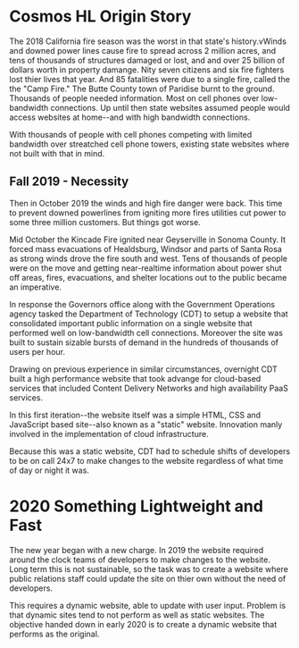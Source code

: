 # Cosmos HL Origin Story

The 2018 California fire season was the worst in that state's history.vWinds and downed power lines cause fire to spread across 2 million acres, and tens of thousands of
structures damaged or lost, and and over 25 billion of dollars worth in property damange.  Nity seven citizens and six fire fighters lost thier lives that year. And 85 fatalities were due to a single fire, called the the "Camp Fire."  The Butte County town of Paridise burnt to the ground. Thousands of people needed information. Most on cell phones over low-bandwidth connections.  Up until then state websites assumed people would access websites at home--and with high bandwidth connections.

With thousands of people with cell phones competing with limited bandwidth over streatched cell phone towers, existing state websites where not built with that in mind.

## Fall 2019 - Necessity

Then in October 2019 the winds and high fire danger were back. This time to prevent downed powerlines from igniting more fires utilities cut power to
some three million customers. But things got worse.

Mid October the Kincade Fire ignited near Geyserville in Sonoma County. It forced mass evacuations of Healdsburg, Windsor and parts of Santa Rosa as strong winds drove the fire south and west. Tens of thousands of people were on the move and getting near-realtime information about power shut off areas, fires, evacuations, and shelter locations out to the public became an imperative.

In response the Governors office along with the Government Operations agency tasked the Department of Technology (CDT) to setup a
website that consolidated important public information on a single website that performed well on low-bandwidth cell connections.
Moreover the site was built to sustain sizable bursts of demand in the hundreds of thousands of users per hour.

Drawing on previous experience in similar circumstances, overnight CDT built a high performance website that took advange for cloud-based
services that included Content Delivery Networks and high availability PaaS services.

In this first iteration--the website itself was a simple HTML, CSS and JavaScript based site--also known as a "static" website.
Innovation manly involved in the implementation of cloud infrastructure.

Because this was a static website, CDT had to schedule shifts of developers to be on call 24x7 to make changes to the website regardless
of what time of day or night it was.

# 2020 Something Lightweight and Fast

The new year began with a new charge. In 2019 the website required around the clock teams of developers to make changes to the website.
Long term this is not sustainable, so the task was to create a website where public relations staff could update the site on thier own
without the need of developers.

This requires a dynamic website, able to update with user input. Problem is that dynamic sites tend to not perform as well as static websites. The objective handed down in early 2020 is to create a dynamic website that performs as the original.
